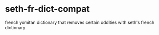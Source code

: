 # seth-fr-dict-compat
french yomitan dictionary that removes certain oddities with seth's french dictionary
